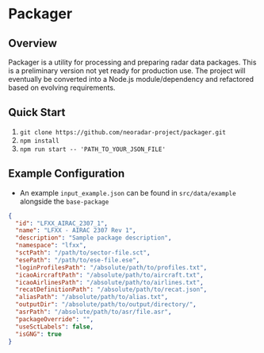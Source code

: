 # Packager

## Overview

Packager is a utility for processing and preparing radar data packages. This is a preliminary version not yet ready for production use. The project will eventually be converted into a Node.js module/dependency and refactored based on evolving requirements.

## Quick Start

1. `git clone https://github.com/neoradar-project/packager.git`
2. `npm install`
3. `npm run start -- 'PATH_TO_YOUR_JSON_FILE'`

## Example Configuration

- An example `input_example.json` can be found in `src/data/example` alongside the `base-package`

```json
{
  "id": "LFXX_AIRAC_2307_1",
  "name": "LFXX - AIRAC 2307 Rev 1",
  "description": "Sample package description",
  "namespace": "lfxx",
  "sctPath": "/path/to/sector-file.sct",
  "esePath": "/path/to/ese-file.ese",
  "loginProfilesPath": "/absolute/path/to/profiles.txt",
  "icaoAircraftPath": "/absolute/path/to/aircraft.txt",
  "icaoAirlinesPath": "/absolute/path/to/airlines.txt",
  "recatDefinitionPath": "/absolute/path/to/recat.json",
  "aliasPath": "/absolute/path/to/alias.txt",
  "outputDir": "/absolute/path/to/output/directory/",
  "asrPath": "/absolute/path/to/asr/file.asr",
  "packageOverride": "",
  "useSctLabels": false,
  "isGNG": true
}
```

